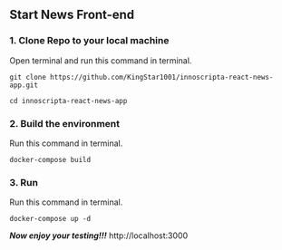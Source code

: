 ## Start News Front-end


### 1. Clone Repo to your local machine
Open terminal and run this command in terminal.
```
git clone https://github.com/KingStar1001/innoscripta-react-news-app.git
```
```
cd innoscripta-react-news-app
```
### 2. Build the environment
Run this command in terminal.
```
docker-compose build
```

### 3. Run
Run this command in terminal.
```
docker-compose up -d
```

***Now enjoy your testing!!!***
http://localhost:3000

